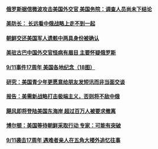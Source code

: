 #### [俄罗斯据信微波攻击美国外交官 美国务院：调查人员尚未下结论](../pages/zg_yre_rvq/4568083.md) 

#### [美防长： 长远看中俄战略上走不到一起 ](../pages/zg_yre_rvq/4568082.md) 

#### [朝鲜交还美国军人遗骸中两具身份被确认](../pages/zg_yre_rvq/4568029.md) 

#### [美驻古巴中国外交官怪病有眉目 主要怀疑俄罗斯 ](../pages/zg_yre_rvq/4567965.md) 

#### [9/11事件17周年 美国各地纪念（18图）](../pages/zg_yre_rvq/4566901.md) 

#### [研究：美国青少年更愿意给朋友发短讯而非当面交谈](../pages/zg_yre_rvq/4567557.md) 

#### [报告：美需新战略打击极端主义，否则将不敌中俄](../pages/zg_yre_rvq/4567463.md) 

#### [飓风即将登陆美国东海岸 超过百万人被要求撤离](../pages/zg_yre_rvq/4567287.md) 

#### [博尔顿：美国等待朝鲜采取行动 专家：可能有突破](../pages/zg_yre_rvq/4567166.md) 

#### [9/11袭击17周年 遇难者亲人在五角大楼外追忆往事](../pages/zg_yre_rvq/4567082.md) 

